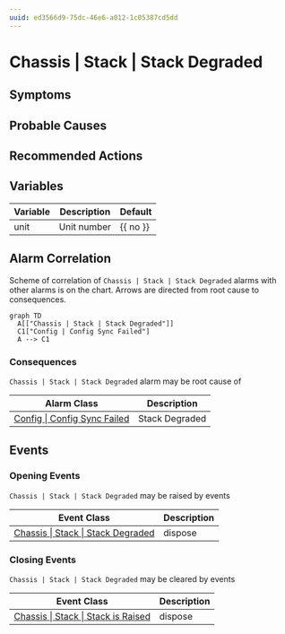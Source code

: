 ```yaml
---
uuid: ed3566d9-75dc-46e6-a012-1c05387cd5dd
---
```

# Chassis | Stack | Stack Degraded

## Symptoms

## Probable Causes

## Recommended Actions

## Variables

Variable | Description | Default
--- | --- | ---
unit | Unit number | {{ no }}

## Alarm Correlation

Scheme of correlation of `Chassis | Stack | Stack Degraded` alarms with other alarms is on the chart. 
Arrows are directed from root cause to consequences.

```mermaid
graph TD
  A[["Chassis | Stack | Stack Degraded"]]
  C1["Config | Config Sync Failed"]
  A --> C1
```

### Consequences
`Chassis | Stack | Stack Degraded` alarm may be root cause of

Alarm Class | Description
--- | ---
[Config \| Config Sync Failed](../../config/config-sync-failed.md) | Stack Degraded

## Events

### Opening Events
`Chassis | Stack | Stack Degraded` may be raised by events

Event Class | Description
--- | ---
[Chassis \| Stack \| Stack Degraded](../../../event-classes/chassis/stack/stack-degraded.md) | dispose

### Closing Events
`Chassis | Stack | Stack Degraded` may be cleared by events

Event Class | Description
--- | ---
[Chassis \| Stack \| Stack is Raised](../../../event-classes/chassis/stack/stack-is-raised.md) | dispose
